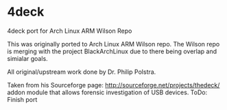 4deck
=====

4deck port for Arch Linux ARM Wilson Repo

This was originally ported to Arch Linux ARM Wilson repo. The Wilson repo is merging with the project BlackArchLinux due to there being overlap and simialar goals.

All original/upstream work done by Dr. Philip Polstra.

Taken from his Sourceforge page: http://sourceforge.net/projects/thedeck/
addon module that allows forensic investigation of USB devices.
ToDo:
Finish port